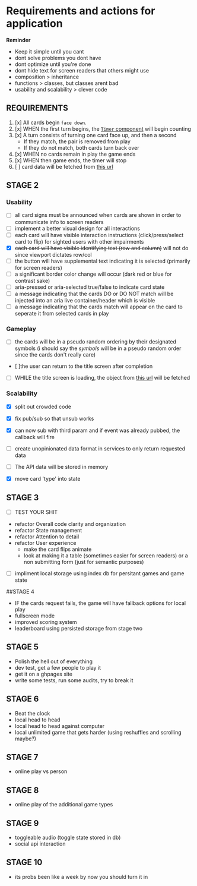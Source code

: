 # Requirements and actions for application

**Reminder**

- Keep it simple until you cant
- dont solve problems you dont have
- dont optimize until you're done
- dont hide text for screen readers that others might use
- composition > inheritance
- functions > classes, but classes arent bad
- usability and scalability > clever code

## REQUIREMENTS

1. [x] All cards begin `face down`.
1. [x] WHEN the first turn begins, the [`Timer` component](../src/components/Timer/Timer.js) will begin counting
1. [x] A turn consists of turning one card face up, and then a second
    - If they match, the pair is removed from play
    - If they do not match, both cards turn back over
1. [x] WHEN no cards remain in play the game ends
1. [x] WHEN then game ends, the timer will stop
1. [ ] card data will be fetched from [this url](https://web-code-test-dot-nyt-games-prd.appspot.com/cards.json)

## STAGE 2

### Usability

- [ ] all card signs must be announced when cards are shown in order to communicate info to screen readers
- [ ] implement a better visual design for all interactions
- [ ] each card will have visible interaction instructions (click/press/select card to flip) for sighted users with other impairments
- [x] ~~each card will have visible identifying text (row and column)~~ will not do since viewport dictates row/col
- [ ] the button will have supplemental text indicating it is selected (primarily for screen readers)
- [ ] a significant border color change will occur (dark red or blue for contrast sake)
- [ ] aria-pressed or aria-selected true/false to indicate card state
- [ ] a message indicating that the cards DO or DO NOT match will be injected into an aria live container/header which is visible
- [ ] a message indicating that the cards match will appear on the card to seperate it from selected cards in play

### Gameplay

- [ ] the cards will be in a pseudo random ordering by their designated symbols (i should say the _symbols_ will be in a pseudo random order since the cards don't really care)
- [ ]the user can return to the title screen after completion
- [ ] WHILE the title screen is loading, the object from [this url](https://web-code-test-dot-nyt-games-prd.appspot.com/cards.json) will be fetched

### Scalability

- [x] split out crowded code
- [x] fix pub/sub so that unsub works
- [x] can now sub with third param and if event was already pubbed, the callback will fire
- [ ] create unopinionated data format in services to only return requested data
- [ ] The API data will be stored in memory
- [x] move card 'type' into state






## STAGE 3
- [ ] TEST YOUR SHIT
- refactor Overall code clarity and organization
- refactor State management
- refactor Attention to detail
- refactor User experience
    - make the card flips animate
    - look at making it a table (sometimes easier for screen readers) or a non submitting form (just for semantic purposes)
- [ ] impliment local storage using index db for persitant games and game state

##STAGE 4
- IF the cards request fails, the game will have fallback options for local play
- fullscreen mode
- improved scoring system
- leaderboard using persisted storage from stage two

## STAGE 5
- Polish the hell out of everything
- dev test, get a few people to play it
- get it on a ghpages site
- write some tests, run some audits, try to break it

## STAGE 6
- Beat the clock
- local head to head
- local head to head against computer
- local unlimited game that gets harder (using reshuffles and scrolling maybe?)

## STAGE 7
- online play vs person

## STAGE 8
- online play of the additional game types

## STAGE 9
- toggleable audio (toggle state stored in db)
- social api interaction

## STAGE 10
- its probs been like a week by now you should turn it in
